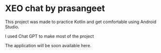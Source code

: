 # XEO chat by prasangeet

This project was made to practice Kotlin and get comfortable using Android Studio.

I used Chat GPT to make most of the project

The application will be soon available here.

